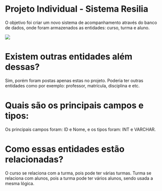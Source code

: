 # Projeto Individual - Sistema Resilia
<P> O objetivo foi criar um novo sistema de acompanhamento através do banco de dados, onde foram armazenados as entidades: curso, turma e aluno.</p>

<img src="https://user-images.githubusercontent.com/114102295/215665977-d39d4f2b-4835-4171-b972-622859e34b4d.png"></img>

# Existem outras entidades além dessas?
<p>Sim, porém foram postas apenas estas no projeto. Poderia ter outras entidades como por exemplo: professor, matrícula, disciplina e etc.</p>

# Quais são os principais campos e tipos:
<p>Os principais campos foram: ID e Nome, e os tipos foram: INT e VARCHAR.</p>

# Como essas entidades estão relacionadas?
<p> O curso se relaciona com a turma, pois pode ter várias turmas. Turma se relaciona com alunos, pois a turma pode ter vários alunos, sendo usada a mesma lógica.
